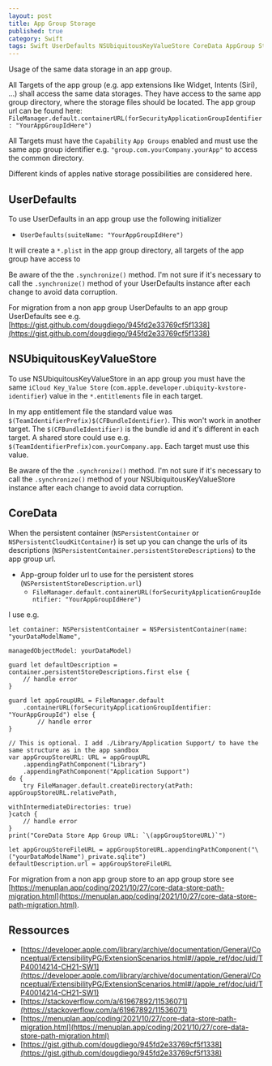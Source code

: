 ```yaml
---
layout: post
title: App Group Storage
published: true
category: Swift
tags: Swift UserDefaults NSUbiquitousKeyValueStore CoreData AppGroup Storage
---
```



Usage of the same data storage in an app group.

All Targets of the app group (e.g. app extensions like Widget, Intents (Siri), ...) shall access the same data storages.
They have access to the same app group directory, where the storage files should be located. The app group url can be found here: `FileManager.default.containerURL(forSecurityApplicationGroupIdentifier: "YourAppGroupIdHere")`

All Targets must have the `Capability` `App Groups` enabled and must use the same app group identifier e.g. `"group.com.yourCompany.yourApp"` to access the common directory.

Different kinds of apples native storage possibilities are considered here.



## UserDefaults

To use UserDefaults in an app group use the following initializer

- `UserDefaults(suiteName: "YourAppGroupIdHere")`

It will create a `*.plist` in the app group directory, all targets of the app group have access to

Be aware of the the `.synchronize()` method. I'm not sure if it's necessary to call the `.synchronize()` method of your UserDefaults instance after each change to avoid data corruption.

For migration from a non app group UserDefaults to an app group UserDefaults see e.g. [https://gist.github.com/dougdiego/945fd2e33769cf5f1338](https://gist.github.com/dougdiego/945fd2e33769cf5f1338)



## NSUbiquitousKeyValueStore

To use NSUbiquitousKeyValueStore in an app group you must have the same `iCloud Key_Value Store` (`com.apple.developer.ubiquity-kvstore-identifier`) value in the `*.entitlements` file in each target.

In my app entitlement file the standard value was
`$(TeamIdentifierPrefix)$(CFBundleIdentifier)`. This won't work in another target. The `$(CFBundleIdentifier)` is the bundle id and it's different in each target. A shared store could use e.g. `$(TeamIdentifierPrefix)com.yourCompany.app`. Each target must use this value.

Be aware of the the `.synchronize()` method. I'm not sure if it's necessary to call the `.synchronize()` method of your NSUbiquitousKeyValueStore instance after each change to avoid data corruption.



## CoreData

When the persistent container (`NSPersistentContainer` or `NSPersistentCloudKitContainer`) is set up you can change the urls of its descriptions (`NSPersistentContainer.persistentStoreDescriptions`) to the app group url.

- App-group folder url to use for the persistent stores (`NSPersistentStoreDescription.url`)
    - `FileManager.default.containerURL(forSecurityApplicationGroupIdentifier: "YourAppGroupIdHere")`

I use e.g. 
 
```
let container: NSPersistentContainer = NSPersistentContainer(name: "yourDataModelName",
                                                             managedObjectModel: yourDataModel)
                                                            
guard let defaultDescription = container.persistentStoreDescriptions.first else {
    // handle error
}

guard let appGroupURL = FileManager.default
    .containerURL(forSecurityApplicationGroupIdentifier: "YourAppGroupId") else {
        // handle error
}

// This is optional. I add ./Library/Application Support/ to have the same structure as in the app sandbox
var appGroupStoreURL: URL = appGroupURL
    .appendingPathComponent("Library")
    .appendingPathComponent("Application Support")
do {
    try FileManager.default.createDirectory(atPath: appGroupStoreURL.relativePath,
                                            withIntermediateDirectories: true)
}catch {
    // handle error
}
print("CoreData Store App Group URL: `\(appGroupStoreURL)`")

let appGroupStoreFileURL = appGroupStoreURL.appendingPathComponent("\("yourDataModelName")_private.sqlite")
defaultDescription.url = appGroupStoreFileURL
```


For migration from a non app group store to an app group store see [https://menuplan.app/coding/2021/10/27/core-data-store-path-migration.html](https://menuplan.app/coding/2021/10/27/core-data-store-path-migration.html).




## Ressources
- [https://developer.apple.com/library/archive/documentation/General/Conceptual/ExtensibilityPG/ExtensionScenarios.html#//apple_ref/doc/uid/TP40014214-CH21-SW1](https://developer.apple.com/library/archive/documentation/General/Conceptual/ExtensibilityPG/ExtensionScenarios.html#//apple_ref/doc/uid/TP40014214-CH21-SW1)
- [https://stackoverflow.com/a/61967892/11536071](https://stackoverflow.com/a/61967892/11536071)
- [https://menuplan.app/coding/2021/10/27/core-data-store-path-migration.html](https://menuplan.app/coding/2021/10/27/core-data-store-path-migration.html)
- [https://gist.github.com/dougdiego/945fd2e33769cf5f1338](https://gist.github.com/dougdiego/945fd2e33769cf5f1338)

